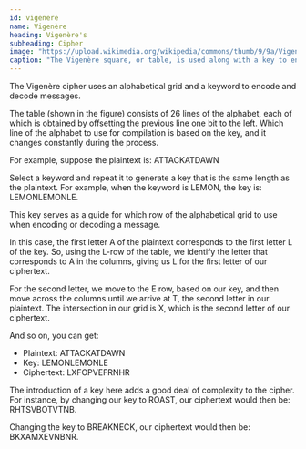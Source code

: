 ```yaml
---
id: vigenere
name: Vigenère
heading: Vigenère's
subheading: Cipher
image: "https://upload.wikimedia.org/wikipedia/commons/thumb/9/9a/Vigen%C3%A8re_square_shading.svg/1280px-Vigen%C3%A8re_square_shading.svg.png"
caption: "The Vigenère square, or table, is used along with a key to encode and decode messages. Image from <a href='https://en.wikipedia.org/wiki/Vigen%C3%A8re_cipher'>Wikipedia</a>."
---
```


The Vigenère cipher uses an alphabetical grid and a keyword to encode and decode messages.

The table (shown in the figure) consists of 26 lines of the alphabet, each of which is obtained by offsetting the previous line one bit to the left. Which line of the alphabet to use for compilation is based on the key, and it changes constantly during the process.

For example, suppose the plaintext is: ATTACKATDAWN

Select a keyword and repeat it to generate a key that is the same length as the plaintext. For example, when the keyword is LEMON, the key is: LEMONLEMONLE.

This key serves as a guide for which row of the alphabetical grid to use when encoding or decoding a message.

In this case, the first letter A of the plaintext corresponds to the first letter L of the key. So, using the L-row of the table, we identify the letter that corresponds to A in the columns, giving us L for the first letter of our ciphertext.

For the second letter, we move to the E row, based on our key, and then move across the columns until we arrive at T, the second letter in our plaintext. The intersection in our grid is X, which is the second letter of our ciphertext.

And so on, you can get:

* Plaintext: ATTACKATDAWN
* Key: LEMONLEMONLE
* Ciphertext: LXFOPVEFRNHR

The introduction of a key here adds a good deal of complexity to the cipher. For instance, by changing our key to ROAST, our ciphertext would then be: RHTSVBOTVTNB.

Changing the key to BREAKNECK, our ciphertext would then be: BKXAMXEVNBNR.
